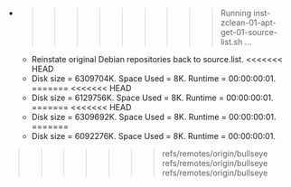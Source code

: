 * >>>>>>>>> Running inst-zclean-01-apt-get-01-source-list.sh ...
  * Reinstate original Debian repositories back to source.list.
<<<<<<< HEAD
  * Disk size = 6309704K. Space Used = 8K. Runtime = 00:00:00:01.
=======
<<<<<<< HEAD
  * Disk size = 6129756K. Space Used = 8K. Runtime = 00:00:00:01.
=======
<<<<<<< HEAD
  * Disk size = 6309692K. Space Used = 8K. Runtime = 00:00:00:01.
=======
  * Disk size = 6092276K. Space Used = 8K. Runtime = 00:00:00:01.
>>>>>>> refs/remotes/origin/bullseye
>>>>>>> refs/remotes/origin/bullseye
>>>>>>> refs/remotes/origin/bullseye
